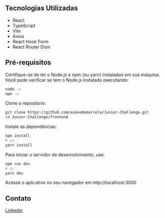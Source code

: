 ## Tecnologias Utilizadas

- React
- TypeScript
- Vite
- Axios
- React Hook Form
- React Router Dom

## Pré-requisitos

Certifique-se de ter o Node.js e npm (ou yarn) instalados em sua máquina. Você pode verificar se tem o Node.js instalado executando:

```bash
node -v
npm -v
```
Clone o repositório:
```bash
git clone https://github.com/azevedomarcelo/Junior-Challenge.git
cd Junior-Challenge/frontend
```
Instale as dependências:
```bash
npm install
# ou
yarn install
```

Para iniciar o servidor de desenvolvimento, use:
```bash
npm run dev
# ou
yarn dev
```
Acesse o aplicativo no seu navegador em http://localhost:3000

## Contato
[Linkedin](https://www.linkedin.com/in/marcelo-lima-azevedo )
